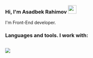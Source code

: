 ### Hi, I'm Asadbek Rahimov <img src="https://media.giphy.com/media/hvRJCLFzcasrR4ia7z/giphy.gif" width="27px">
I'm Front-End developer.
### Languages and tools. I work with:
<code> <img src="https://e7.pngegg.com/pngimages/837/140/png-clipart-html-5-logo-html5-grey-black-icons-logos-emojis-tech-companies.png" widht="30px"> </code>



